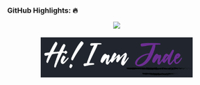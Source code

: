 
### GitHub Highlights: :fire:
<div align="center">
  <a href="https://commits.top/philippines_public.html" target="_blank">
      <img src="https://github-readme-streak-stats.herokuapp.com/?user=jade-arinal-banares&theme=buefy-dark&border_radius=false&date_format=M%20j%5B%2C%20Y%5D" />
  </a>
</div>
<br>
<div align="center">
  <a href="#" target="_blank">
     <img src="HsdjdhclawIDU.png" width="350" />
  </a>
</div>
